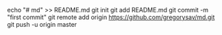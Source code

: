 echo "# md" >> README.md
git init
git add README.md
git commit -m "first commit"
git remote add origin https://github.com/gregorysav/md.git
git push -u origin master
